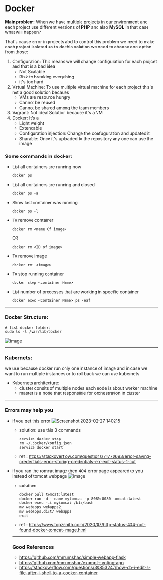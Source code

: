 # Docker

**Main problem:**
 When we have multiple projects in our environment and each project use different versions of **PHP** and also **MySQL** in that case what will happen?
 
 That's cause error in projects abd to control this problem we need to make each project isolated so to do this solution we need to choose one option from those:
 1. Configuration: This means we will change configuration for each projcet and that is a bad idea
    + Not Scalable 
    + Risk to breaking everything
    + it's too hard
 2. Virtual Machine: To use multiple virtual machine for each project this's not a good solution becaues 
    + VMs are resource hungry
    + Cannot be reused 
    + Cannot be shared among the team members     
 3. Vagrant: Not ideal Solution because it's a VM 
 4. Docker: It's a 
    + Light weight
    + Extendable
    + Configuration injection: Change the confuguration and updated it
    + Sharable: Once it's uploaded to the repository any one can use the image  

### Some commands in docker:

- List all containers are running now
  ```
  docker ps
  ```
- List all containers are running and closed
  ```
  docker ps -a
  ```
- Show last container was running 
  ```
  docker ps -l
  ```
  
- To remove container  
  ```
  docker rm <name Of image> 
  ```
    OR
  ```
  docker rm <ID of image> 
  ```
  
- To remove image  
  ```
  docker rmi <image> 
  ```
- To stop running container  
  ```
  docker stop <container Name>
  ```
- List number of processes that are working in specific container  
  ```
  docker exec <Container Name> ps -eaf
  ```
 
___

### Docker Structure:
```
# list docker folders
sudo ls -l /var/lib/docker
```
![image](https://user-images.githubusercontent.com/63751555/222992644-08a083a8-ca7c-4b6d-bf80-8204e0ba7425.png)

____
### Kubernets:
we use because docker run only one instance of image 
and in case we want to run multiple instances or to roll back we can use kubernets

  + Kubernets architecture:
      + cluster consits of multiple nodes each node is about worker machine
      + master is a node that responsible for orchestration in cluster 
    

___
 
 ### Errors may help you 
 
 + if you get this error 
 ![Screenshot 2023-02-27 140215](https://user-images.githubusercontent.com/63751555/221559100-e44cdc44-bfa2-42da-9832-077140ac3ef7.png)
  
   + solution: use this 3 commands
     ```
     service docker stop 
     rm ~/.docker/config.json 
     service docker start
     ```
   + ref : https://stackoverflow.com/questions/71770693/error-saving-credentials-error-storing-credentials-err-exit-status-1-out
   
   
   
 + if you ran the tomcat image then 404 error page appeared to you instead of tomcat webpage 
  ![image](https://user-images.githubusercontent.com/63751555/222397615-1f15c829-ed61-4017-a530-cc4f04f12812.png)
    + solution:
      ```
      docker pull tomcat:latest
      docker run -d --name mytomcat -p 8080:8080 tomcat:latest
      docker exec -it mytomcat /bin/bash
      mv webapps webapps2
      mv webapps.dist/ webapps
      exit
      ```
 

    + ref : https://www.topzenith.com/2020/07/http-status-404-not-found-docker-tomcat-image.html 
   
   ---
   ### Good References
   + https://github.com/mmumshad/simple-webapp-flask
   + https://github.com/mmumshad/example-voting-app
   + https://stackoverflow.com/questions/30853247/how-do-i-edit-a-file-after-i-shell-to-a-docker-container
   
   
  
 
  
